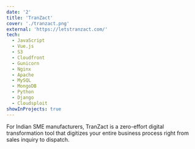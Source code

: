 ```yaml
---
date: '2'
title: 'TranZact'
cover: './tranzact.png'
external: 'https://letstranzact.com/'
tech:
  - JavaScript
  - Vue.js
  - S3
  - Cloudfront
  - Gunicorn
  - Nginx
  - Apache
  - MySQL
  - MongoDB
  - Python
  - Django
  - Cloudsploit
showInProjects: true
---
```


For Indian SME manufacturers, TranZact is a zero-effort digital transformation tool that digitizes your entire business process right from sales inquiry to dispatch.
